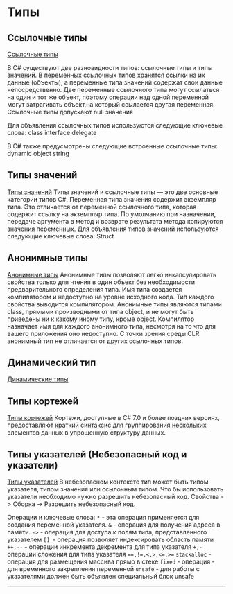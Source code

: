 # Типы

## Ссылочные типы

[Ссылочные типы](https://docs.microsoft.com/ru-ru/dotnet/csharp/language-reference/keywords/reference-types)

В C# существуют две разновидности типов: ссылочные типы и типы значений.
В переменных ссылочных типов хранятся ссылки на их данные (объекты), а переменные типа значений содержат свои данные непосредственно.
Две переменные ссылочного типа могут ссылаться на один и тот же объект, поэтому операции над одной переменной могут затрагивать объект,на который ссылается другая переменная. Ссылочные типы допускают null значения

Для объявления ссылочных типов используются следующие ключевые слова:
class
interface
delegate

В C# также предусмотрены следующие встроенные ссылочные типы:
dynamic
object
string



## Типы значений

[Типы значений](https://docs.microsoft.com/ru-ru/dotnet/csharp/language-reference/builtin-types/value-types)
Типы значений и ссылочные типы — это две основные категории типов C#. 
Переменная типа значения содержит экземпляр типа. Это отличается от переменной ссылочного типа,  которая содержит ссылку на экземпляр типа. По умолчанию при назначении, передаче аргумента в метод  и возврате результата метода копируются значения переменных.
Для объявления типов значений используются следующие ключевые слова: Struct



## Анонимные типы

[Анонимные типы](https://docs.microsoft.com/ru-ru/dotnet/csharp/programming-guide/classes-and-structs/anonymous-types)
Анонимные типы позволяют легко инкапсулировать свойства только для чтения в один объект без необходимости предварительного определения типа.
Имя типа создается компилятором и недоступно на уровне исходного кода. Тип каждого свойства выводится компилятором.
Анонимные типы являются типами class, прямыми производными от типа object, и не могут быть приведены ни к какому иному типу, кроме object.
Компилятор назначает имя для каждого анонимного типа, несмотря на то что для вашего приложения оно недоступно. 
С точки зрения среды CLR анонимный тип не отличается от других ссылочных типов.



## Динамический тип

[Динамические типы](https://docs.microsoft.com/ru-ru/dotnet/csharp/programming-guide/types/using-type-dynamic)



## Типы кортежей

[Типы кортежей](https://docs.microsoft.com/ru-ru/dotnet/csharp/language-reference/builtin-types/value-tuples)
Кортежи, доступные в C# 7.0 и более поздних версиях, предоставляют краткий синтаксис  для группирования нескольких элементов данных в упрощенную структуру данных.



## Типы указателей (Небезопасный код и указатели)

[Типы указателей](https://docs.microsoft.com/ru-ru/dotnet/csharp/programming-guide/unsafe-code-pointers/pointer-types)
В небезопасном контексте тип может быть типом указателя, типом значения или ссылочным типом.
Что бы использовать указатели необходимо нужно разрешить небезопасный код. Свойства -> Сборка -> Разрешить небезопасный код.

Операции и ключевые слова:
`*` - эта операция применяется для создания переменной указателя.
`&` - операция для получения адреса в памяти.
`->` - операция для доступа к полям типа, представленного указателем
`[] `- операция позволяет индексировать область памяти
`++,--` - операции инкремента декремента для типа указателя
`+,-` операции сложения для типа указателя
`==,!=,<,>,<=,>=`
`stackalloc` - операция для размещения массива прямо в стеке
`fixed` - операция - для временного закрепления переменной
`unsafe` - для работы с указателями должен быть объявлен специальный блок unsafe

***
